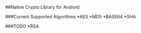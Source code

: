 ##Native Crypto Library for Android

###Current Supported Algorithms
*AES
*MD5
*BASE64
*SHA

###TODO
*RSA

